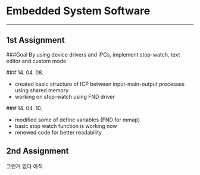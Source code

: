 # Embedded System Software
--------------------------

## 1st Assignment
###Goal
By using device drivers and IPCs, implement stop-watch, text editor and custom mode

###'14. 04. 08.
- created basic structure of ICP between input-main-output processes using shared memory
- working on stop-watch using FND driver

###'14. 04. 10.
- modified some of define variables (FND for mmap)
- basic stop watch function is working now
- renewed code for better readability

## 2nd Assignment
그런거 없다 아직